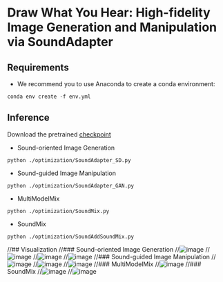 # Draw What You Hear: High-fidelity Image Generation and Manipulation via SoundAdapter


## Requirements
- We recommend you to use Anaconda to create a conda environment:
```Shell
conda env create -f env.yml
```
## Inference
Download the pretrained [checkpoint](https://huggingface.co/YSYS1103/SoundAdapter)
- Sound-oriented Image Generation
```Shell
python ./optimization/SoundAdapter_SD.py
```
- Sound-guided Image Manipulation
```Shell
python ./optimization/SoundAdapter_GAN.py
```
- MultiModelMix
```Shell
python ./optimization/SoundMix.py
``` 
- SoundMix
```Shell
python ./optimization/SoundAddSoundMix.py
``` 
//## Visualization
//### Sound-oriented Image Generation
//![image](https://github.com/ZSTUCvLab/SoundAdapter/blob/master/images/SD1.jpg)
//![image](https://github.com/ZSTUCvLab/SoundAdapter/blob/master/images/SD2.jpg)
//![image](https://github.com/ZSTUCvLab/SoundAdapter/blob/master/images/SD3.jpg)
//![image](https://github.com/ZSTUCvLab/SoundAdapter/blob/master/images/SD4.jpg)
//### Sound-guided Image Manipulation
//![image](https://github.com/ZSTUCvLab/SoundAdapter/blob/master/images/GAN1.jpg)
//![image](https://github.com/ZSTUCvLab/SoundAdapter/blob/master/images/GAN2.jpg)
//![image](https://github.com/ZSTUCvLab/SoundAdapter/blob/master/images/GAN3.jpg)
//### MultiModelMix
//![image](https://github.com/ZSTUCvLab/SoundAdapter/blob/master/images/MIX3.jpg)
//### SoundMix
//![image](https://github.com/ZSTUCvLab/SoundAdapter/blob/master/images/MIX1.jpg)
//![image](https://github.com/ZSTUCvLab/SoundAdapter/blob/master/images/MIX2.jpg)

